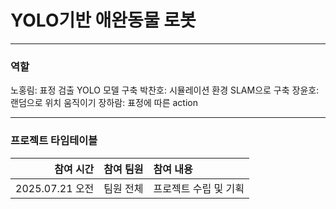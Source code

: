 # YOLO기반 애완동물 로봇
---
### 역할

노홍림: 표정 검출 YOLO 모델 구축
박찬호: 시뮬레이션 환경 SLAM으로 구축
장윤호: 랜덤으로 위치 움직이기
장하람: 표정에 따른 action

---
### 프로젝트 타임테이블
|참여 시간|참여 팀원|참여 내용|
|-------:|-------|:------------------|
|2025.07.21 오전|팀원 전체|프로젝트 수립 및 기획|
